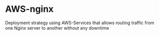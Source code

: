 # AWS-nginx
Deployment strategy using AWS-Services that allows routing traffic from one Nginx server to another without any downtime
